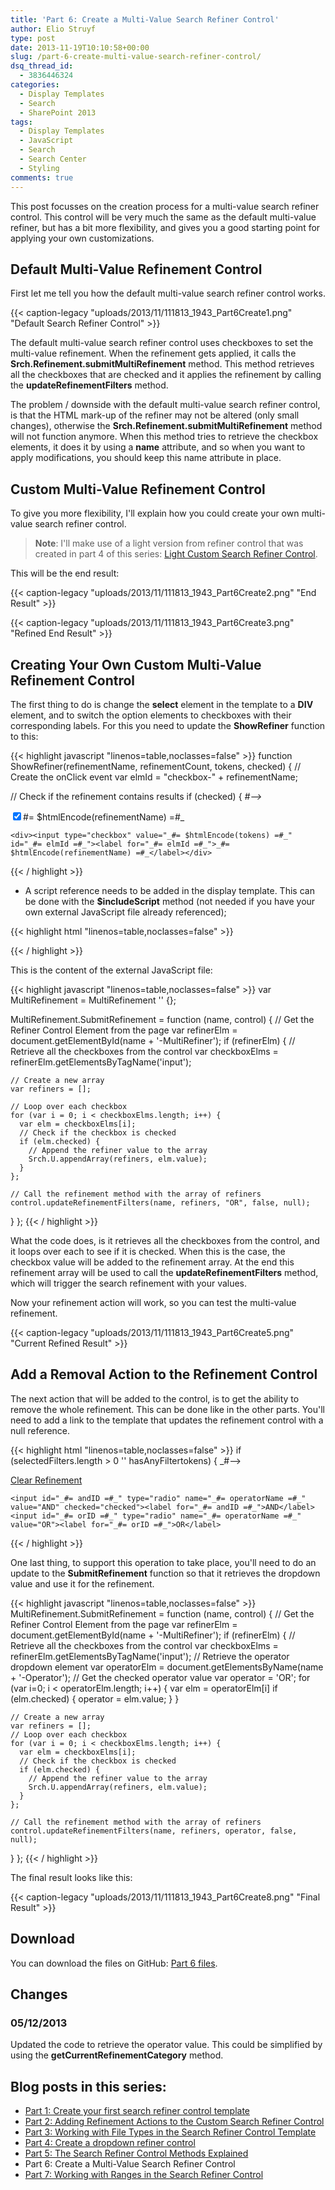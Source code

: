 ```yaml
---
title: 'Part 6: Create a Multi-Value Search Refiner Control'
author: Elio Struyf
type: post
date: 2013-11-19T10:10:58+00:00
slug: /part-6-create-multi-value-search-refiner-control/
dsq_thread_id:
  - 3836446324
categories:
  - Display Templates
  - Search
  - SharePoint 2013
tags:
  - Display Templates
  - JavaScript
  - Search
  - Search Center
  - Styling
comments: true
---
```


This post focusses on the creation process for a multi-value search refiner control. This control will be very much the same as the default multi-value refiner, but has a bit more flexibility, and gives you a good starting point for applying your own customizations.

## Default Multi-Value Refinement Control

First let me tell you how the default multi-value search refiner control works.

{{< caption-legacy "uploads/2013/11/111813_1943_Part6Create1.png" "Default Search Refiner Control" >}}

The default multi-value search refiner control uses checkboxes to set the multi-value refinement. When the refinement gets applied, it calls the **Srch.Refinement.submitMultiRefinement** method. This method retrieves all the checkboxes that are checked and it applies the refinement by calling the **updateRefinementFilters** method.

The problem / downside with the default multi-value search refiner control, is that the HTML mark-up of the refiner may not be altered (only small changes), otherwise the **Srch.Refinement.submitMultiRefinement** method will not function anymore. When this method tries to retrieve the checkbox elements, it does it by using a **name** attribute, and so when you want to apply modifications, you should keep this name attribute in place.

## Custom Multi-Value Refinement Control

To give you more flexibility, I'll explain how you could create your own multi-value search refiner control.

> **Note**: I'll make use of a light version from refiner control that was created in part 4 of this series: [Light Custom Search Refiner Control](uploads/2013/11/Display-Template-Part4-light.txt).

This will be the end result:

{{< caption-legacy "uploads/2013/11/111813_1943_Part6Create2.png" "End Result" >}}

{{< caption-legacy "uploads/2013/11/111813_1943_Part6Create3.png" "Refined End Result" >}}

## Creating Your Own Custom Multi-Value Refinement Control

The first thing to do is change the **select** element in the template to a **DIV** element, and to switch the option elements to checkboxes with their corresponding labels. For this you need to update the **ShowRefiner** function to this:

{{< highlight javascript "linenos=table,noclasses=false" >}}
function ShowRefiner(refinementName, refinementCount, tokens, checked) {
  // Create the onClick event
  var elmId = "checkbox-" + refinementName;

  // Check if the refinement contains results
  if (checked) {
_#-->
    <div><input type="checkbox" value="_#= $htmlEncode(tokens) =#_" id="_#= elmId =#_" checked="checked"><label for="_#= elmId =#_">_#= $htmlEncode(refinementName) =#_</label></div>
<!--#_
  } else {
_#-->
    <div><input type="checkbox" value="_#= $htmlEncode(tokens) =#_" id="_#= elmId =#_"><label for="_#= elmId =#_">_#= $htmlEncode(refinementName) =#_</label></div>
<!--#_
  }
}
{{< / highlight >}}

A couple of things have changed in this function:

*   This function uses new arguments: **refiner name**, **refiner count**, **token value** (instead of the refiner object), **checked** (Boolean);
*   The token value is used instead of the refiner object. Only the refiner token value is needed because this values will be used to create an array with the selected refiners.
The next step is to update the function calls to this:

{{< highlight javascript "linenos=table,noclasses=false" >}}
if (selectedFilters.length > 0 '' hasAnyFiltertokens) {
  for (var i = 0; i < selectedFilters.length; i++) {
    var filter = selectedFilters[i];
    if(!$isNull(filter)) {
      // The new function call is used
      ShowRefiner(filter.RefinementName, filter.RefinementCount, filter.RefinementTokens, true);
    }
  }
}

if (unselectedFilters.length > 0) {
  for (var i = 0; i < unselectedFilters.length; i++) {
    var filter = unselectedFilters[i];
    if(!$isNull(filter)) {
      // The new function call is used
      ShowRefiner(filter.RefinementName, filter.RefinementCount, filter.RefinementTokens, false);
    }
  }
}
{{< / highlight >}}

In these loops, the refiner objects are removed and updated to use the refiner token values.

The current outcome looks like this:

{{< caption-legacy "uploads/2013/11/111813_1943_Part6Create4.png" "Current Result" >}}

## Adding the Refinement Action

The next step is to add an element that will trigger the refinement action. Right now you can only check the checkboxes, so we'll show a link underneath the checkboxes to do the refinement.

The following piece of code is added in place of the **RemoveRefinement** block.

{{< highlight html "linenos=table,noclasses=false" >}}
<p><a href="javascript:{}" onclick="MultiRefinement.SubmitRefinement('_#= ctx.RefinementControl.propertyName =#_', $getClientControl(this));">Refine Results</a></p>
{{< / highlight >}}

This link uses an external function call, this function will be created in a separated JavaScript file. You can also place this function in your own JavaScript file, as long as it is available when you do the refinement action.

> **Note**: you cannot place this function in the display template, because the template is only used to display data. If the function is defined in the display template, it cannot be called.

For this function two things are needed:

*   The element needs to get a ID to easily retrieve it via JavaScript;

{{< highlight html "linenos=table,noclasses=false" >}}
  var elmId = ctx.RefinementControl.propertyName + '-MultiRefiner';
_#-->
  <div id='_#= elmId =#_' class='ms-ref-unselSec' style='display:_#= $htmlEncode(displayStyle) =#_'>
{{< / highlight >}}


*   A script reference needs to be added in the display template. This can be done with the **$includeScript** method (not needed if you have your own external JavaScript file already referenced);

{{< highlight html "linenos=table,noclasses=false" >}}
<body>
  <script>
    $includeScript(this.url, "~sitecollection/_catalogs/masterpage/EStruyf/refinement-functions.js");
  </script>
{{< / highlight >}}

This is the content of the external JavaScript file:

{{< highlight javascript "linenos=table,noclasses=false" >}}
var MultiRefinement = MultiRefinement '' {};

MultiRefinement.SubmitRefinement = function (name, control) {
  // Get the Refiner Control Element from the page
  var refinerElm = document.getElementById(name + '-MultiRefiner');
  if (refinerElm) {
    // Retrieve all the checkboxes from the control
    var checkboxElms = refinerElm.getElementsByTagName('input');

    // Create a new array
    var refiners = [];

    // Loop over each checkbox
    for (var i = 0; i < checkboxElms.length; i++) {
      var elm = checkboxElms[i];
      // Check if the checkbox is checked
      if (elm.checked) {
        // Append the refiner value to the array
        Srch.U.appendArray(refiners, elm.value);
      }
    };

    // Call the refinement method with the array of refiners
    control.updateRefinementFilters(name, refiners, "OR", false, null);
  }
};
{{< / highlight >}}

What the code does, is it retrieves all the checkboxes from the control, and it loops over each to see if it is checked. When this is the case, the checkbox value will be added to the refinement array. At the end this refinement array will be used to call the **updateRefinementFilters** method, which will trigger the search refinement with your values.

Now your refinement action will work, so you can test the multi-value refinement.

{{< caption-legacy "uploads/2013/11/111813_1943_Part6Create5.png" "Current Refined Result" >}}

## Add a Removal Action to the Refinement Control

The next action that will be added to the control, is to get the ability to remove the whole refinement. This can be done like in the other parts. You'll need to add a link to the template that updates the refinement control with a null reference.

{{< highlight html "linenos=table,noclasses=false" >}}
if (selectedFilters.length > 0 '' hasAnyFiltertokens) {
_#-->
  <p><a onclick="$getClientControl(this).updateRefinementFilters('_#= ctx.RefinementControl.propertyName =#_', null);" href="javascript:{}">Clear Refinement</a></p>
<!--#_
{{< / highlight >}}

This is the outcome:

{{< caption-legacy "uploads/2013/11/111813_1943_Part6Create6.png" "Clear Refinement" >}}

## Choose the Operation

An idea I got to make this refiner a bit more unique, was to add the operation that you want to perform on the refinement, an **AND** or **OR** operation.

The first thing to do is creating a new function that will be used to create the radio buttons. This function will be called **ShowOperatorRadioElements**, and it will also allow to automatically check the operation in use. To know what type of operation is currently used, you'll need to retrieve it from the current Query State. This can be easily done by the following code:

{{< highlight html "linenos=table,noclasses=false" >}}
var currentRefinementCategory = ctx.ClientControl.getCurrentRefinementCategory(ctx.RefinementControl.propertyName);
{{< / highlight >}}

The object that it returns looks like this:

{{< caption-legacy "uploads/2013/11/multiple-refinement.png" "Refiner Object" >}}

In the output above, you can see that the operation can be retrieved from that object. The **ShowOperatorRadioElements** function looks like this:

{{< highlight javascript "linenos=table,noclasses=false" >}}
function ShowOperatorRadioElements() {
  // Retrieve the intial set of refinement
  var currentRefinementCategory = ctx.ClientControl.getCurrentRefinementCategory(ctx.RefinementControl.propertyName);
  var operator = !$isNull(currentRefinementCategory) ? currentRefinementCategory.o : 'OR';

  // Create operator name and operation IDs
  var operatorName = ctx.RefinementControl.propertyName + '-Operator';
  var andID = ctx.RefinementControl.propertyName + '-and';
  var orID = ctx.RefinementControl.propertyName + '-or';

  if (operator === 'OR') {
_#-->
    <input id="_#= andID =#_" type="radio" name="_#= operatorName =#_" value="AND"><label for="_#= andID =#_">AND</label>
    <input id="_#= orID =#_" type="radio" name="_#= operatorName =#_" value="OR" checked="checked"><label for="_#= orID =#_">OR</label>
<!--#_
  } else {
_#-->
    <input id="_#= andID =#_" type="radio" name="_#= operatorName =#_" value="AND" checked="checked"><label for="_#= andID =#_">AND</label>
    <input id="_#= orID =#_" type="radio" name="_#= operatorName =#_" value="OR"><label for="_#= orID =#_">OR</label>
<!--#_    
  }
}
{{< / highlight >}}

The following piece of code can be added just before the **Refine Results** link. This will show the **Operation** text, and calls the **ShowOperatorRadioElements** function.

{{< highlight html "linenos=table,noclasses=false" >}}
<p>
  Operator:
<!--#_
  ShowOperatorRadioElements();
_#-->
</p>
{{< / highlight >}}

One last thing, to support this operation to take place, you'll need to do an update to the **SubmitRefinement** function so that it retrieves the dropdown value and use it for the refinement.

{{< highlight javascript "linenos=table,noclasses=false" >}}
MultiRefinement.SubmitRefinement = function (name, control) {
  // Get the Refiner Control Element from the page
  var refinerElm = document.getElementById(name + '-MultiRefiner');
  if (refinerElm) {
    // Retrieve all the checkboxes from the control
    var checkboxElms = refinerElm.getElementsByTagName('input');
    // Retrieve the operator dropdown element
    var operatorElm = document.getElementsByName(name + '-Operator');
    // Get the checked operator value
    var operator = 'OR';
    for (var i=0; i < operatorElm.length; i++) {
      var elm = operatorElm[i]
      if (elm.checked) {
        operator = elm.value;
      }
    }

    // Create a new array
    var refiners = [];
    // Loop over each checkbox
    for (var i = 0; i < checkboxElms.length; i++) {
      var elm = checkboxElms[i];
      // Check if the checkbox is checked
      if (elm.checked) {
        // Append the refiner value to the array
        Srch.U.appendArray(refiners, elm.value);
      }
    };

    // Call the refinement method with the array of refiners
    control.updateRefinementFilters(name, refiners, operator, false, null);
  }
};
{{< / highlight >}}

The final result looks like this:

{{< caption-legacy "uploads/2013/11/111813_1943_Part6Create8.png" "Final Result" >}}

## Download

You can download the files on GitHub: [Part 6 files](https://github.com/estruyf/blog/tree/master/Refiners/part6).

## Changes

### 05/12/2013

Updated the code to retrieve the operator value. This could be simplified by using the **getCurrentRefinementCategory** method.

## Blog posts in this series:

*   [Part 1: Create your first search refiner control template](https://www.eliostruyf.com/part-1-create-first-search-refiner-control-template/ "Part 1: Create Your First Search Refiner Control Template")
*   [Part 2: Adding Refinement Actions to the Custom Search Refiner Control](https://www.eliostruyf.com/part-2-adding-refinement-actions-to-the-custom-search-refiner-control/ "Part 2: Adding Refinement Actions to the Custom Search Refiner Control")
*   [Part 3: Working with File Types in the Search Refiner Control Template](https://www.eliostruyf.com/part-3-working-with-file-types-in-the-search-refiner-control-template/ "Part 3: Working with File Types in the Search Refiner Control Template")
*   [Part 4: Create a dropdown refiner control](https://www.eliostruyf.com/part-4-create-dropdown-search-refiner-control/ "Part 4: Create a Dropdown Search Refiner Control")
*   [Part 5: The Search Refiner Control Methods Explained](https://www.eliostruyf.com/part-5-search-refiner-control-methods-explained/ "Part 5: The Search Refiner Control Methods Explained")
*   Part 6: Create a Multi-Value Search Refiner Control
*   [Part 7: Working with Ranges in the Search Refiner Control](https://www.eliostruyf.com/part-7-working-ranges-search-refiner-control/ "Part 7: Working with Ranges in the Search Refiner Control")